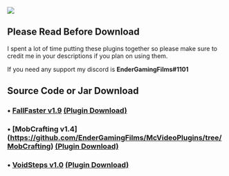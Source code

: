 [![](https://img.shields.io/badge/Subscribe-on%20Youtube-red.svg?logo=youtube)](https://youtube.com/endergamingfilms)

## Please Read Before Download
I spent a lot of time putting these plugins together so please make sure to credit me in your descriptions if you plan on using them.

If you need any support my discord is **EnderGamingFilms#1101**

## Source Code or Jar Download
### • [FallFaster v1.9](https://github.com/EnderGamingFilms/McVideoPlugins/tree/FallFaster) [(Plugin Download)](https://github.com/EnderGamingFilms/McVideoPlugins/releases/download/FallFaster/fallfaster.jar)
### • [MobCrafting v1.4] (https://github.com/EnderGamingFilms/McVideoPlugins/tree/MobCrafting) [(Plugin Download)](https://github.com/EnderGamingFilms/McVideoPlugins/releases/download/MobCrafting/mobcrafting.jar)
### • [VoidSteps v1.0](https://github.com/EnderGamingFilms/McVideoPlugins/tree/VoidSteps) [(Plugin Download)](https://github.com/EnderGamingFilms/McVideoPlugins/releases/download/VoidSteps/voidsteps.jar)